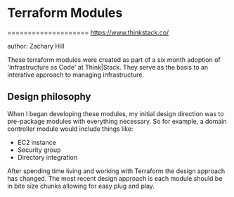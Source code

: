# Terraform Modules
====================
https://www.thinkstack.co/

author: Zachary Hill

These terraform modules were created as part of a six month adoption of 'Infrastructure as Code' at Think|Stack. They serve as the basis to an interative approach to managing infrastructure.

Design philosophy
------------------
When I began developing these modules, my initial design direction was to pre-package modules with everything necessary. So for example, a domain controller module would include things like:
- EC2 instance
- Security group
- Directory integration

After spending time living and working with Terraform the design approach has changed. The most recent design approach is each module should be in bite size chunks allowing for easy plug and play.
